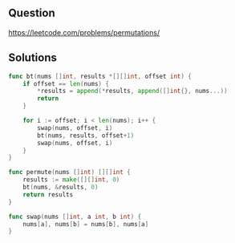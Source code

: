 ## Question

https://leetcode.com/problems/permutations/

## Solutions

```go
func bt(nums []int, results *[][]int, offset int) {
	if offset == len(nums) {
		*results = append(*results, append([]int{}, nums...))
		return
	}

	for i := offset; i < len(nums); i++ {
		swap(nums, offset, i)
		bt(nums, results, offset+1)
		swap(nums, offset, i)
	}
}

func permute(nums []int) [][]int {
	results := make([][]int, 0)
	bt(nums, &results, 0)
	return results
}

func swap(nums []int, a int, b int) {
	nums[a], nums[b] = nums[b], nums[a]
}
```
